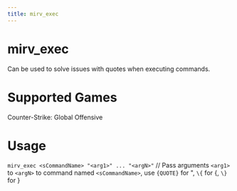 ```yaml
---
title: mirv_exec
---
```


# mirv_exec

Can be used to solve issues with quotes when executing commands.

# Supported Games

Counter-Strike: Global Offensive

# Usage

`mirv_exec <sCommandName> "<arg1>" ... "<argN>"` // Pass arguments `<arg1>` to `<argN>` to command named `<sCommandName>`, use `{QUOTE}` for ", `\{` for {, `\}` for }